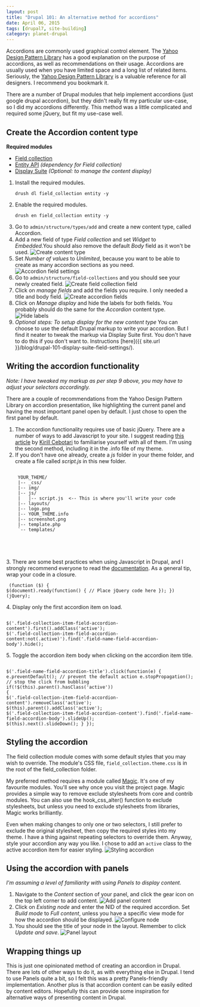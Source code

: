 ```yaml
---
layout: post
title: "Drupal 101: An alternative method for accordions"
date: April 06, 2015
tags: [drupal7, site-building]
category: planet-drupal
---
```

Accordions are commonly used graphical control element. The [Yahoo Design Pattern Library](https://web.archive.org/web/20160529103142/https://developer.yahoo.com/ypatterns/navigation/accordion.html) has a good explanation on the purpose of accordions, as well as recommendations on their usage. Accordions are usually used when you have limited space and a long list of related items. Seriously, the [Yahoo Design Pattern Library](https://web.archive.org/web/20160404131912/https://developer.yahoo.com/ypatterns/) is a valuable reference for all designers. I recommend you bookmark it.

There are a number of Drupal modules that help implement accordions (just google drupal accordion), but they didn't really fit my particular use-case, so I did my accordions differently. This method was a little complicated and required some jQuery, but fit my use-case well.

## Create the Accordion content type

<p class="no-margin"><strong>Required modules</strong></p>
<ul>
<li class="no-margin"><a href="https://www.drupal.org/project/field_collection">Field collection</a></li>
<li class="no-margin"><a href="https://www.drupal.org/project/entity">Entity API</a><em> (dependency for Field collection)</em></li>
<li><a href="https://www.drupal.org/project/ds">Display Suite</a><em> (Optional: to manage the content display)</em></li>
</ul>

1. Install the required modules.
    <pre><code class="language-bash">drush dl field_collection entity -y</code></pre>
2. Enable the required modules.
    <pre><code class="language-bash">drush en field_collection entity -y</code></pre>
3. Go to <code class="language-bash">admin/structure/types/add</code> and create a new content type, called Accordion.
4. Add a new field of type *Field collection* and set *Widget* to *Embedded*.You should also remove the default *Body* field as it won't be used. 
    <img src="{{ site.url }}/assets/images/posts/accordion/content-type.jpg" alt="Create content type"/>
5. Set *Number of values* to *Unlimited*, because you want to be able to create as many accordion sections as you need.
    <img src="{{ site.url }}/assets/images/posts/accordion/accordion-settings.jpg" alt="Accordion field settings"/>
6. Go to <code class="language-bash">admin/structure/field-collections</code> and you should see your newly created field.
    <img src="{{ site.url }}/assets/images/posts/accordion/field-collection.jpg" alt="Create field collection field"/>
7. Click on *manage fields* and add the fields you require. I only needed a title and body field.
    <img src="{{ site.url }}/assets/images/posts/accordion/accordion-fields.jpg" alt="Create accordion fields"/>
8. Click on *Manage display* and hide the labels for both fields. You probably should do the same for the *Accordion* content type.
    <img src="{{ site.url }}/assets/images/posts/accordion/accordion-display.jpg" alt="Hide labels"/>
9. *Optional steps: To setup display for the new content type*
    You can choose to use the default Drupal markup to write your accordion. But I find it neater to tweak the markup via Display Suite first. You don't have to do this if you don't want to. Instructions [here]({{ site.url }}/blog/drupal-101-display-suite-field-settings/).

## Writing the accordion functionality

*Note: I have tweaked my markup as per step 9 above, you may have to adjust your selectors accordingly.*

There are a couple of recommendations from the Yahoo Design Pattern Library on accordion presentation, like highlighting the current panel and having the most important panel open by default. I just chose to open the first panel by default. 

1. The accordion functionality requires use of basic jQuery. There are a number of ways to add Javascript to your site. I suggest reading [this article](https://web.archive.org/web/20150810090412/http://wearepropeople.com:80/blog/7-ways-to-add-custom-js-and-css-to-a-page-in-drupal) by [Kirill Cebotari](https://www.drupal.org/u/oresh) to familiarise yourself with all of them. I'm using the second method, including it in the .info file of my theme.
2. If you don't have one already, create a *js* folder in your theme folder, and create a file called *script.js* in this new folder.
    <pre><code class="language-markup">
    YOUR_THEME/
    |-- _css/                    
    |-- img/                
    |-- js/             
    |   |-- script.js  <-- This is where you'll write your code
    |-- layouts/                           
    |-- logo.png
    |-- YOUR_THEME.info
    |-- screenshot.png
    |-- template.php
    `-- templates/
</code></pre>
3. There are some best practices when using Javascript in Drupal, and I strongly recommend everyone to read the [documentation](https://www.drupal.org/node/171213). As a general tip, wrap your code in a closure.
    <pre><code class="language-javascript">
(function ($) {
  $(document).ready(function() {
     // Place jQuery code here
  });
})(jQuery);
</code></pre>
4. Display only the first accordion item on load.
    <pre><code class="language-javascript">
    $('.field-collection-item-field-accordion-content').first().addClass('active');
    $('.field-collection-item-field-accordion-content:not(.active)').find('.field-name-field-accordion-body').hide();</code></pre>
5. Toggle the accordion item body when clicking on the accordion item title.
    <pre><code class="language-javascript">
    $('.field-name-field-accordion-title').click(function(e) {
      e.preventDefault(); // prevent the default action
      e.stopPropagation(); // stop the click from bubbling
      if(!$(this).parent().hasClass('active')) {
        $('.field-collection-item-field-accordion-content').removeClass('active');
        $(this).parent().addClass('active');
        $('.field-collection-item-field-accordion-content').find('.field-name-field-accordion-body').slideUp();
        $(this).next().slideDown();
      }
    });</code></pre>

## Styling the accordion

The field collection module comes with some default styles that you may wish to override. The module's CSS file, <code class="language-bash">field_collection.theme.css</code> is in the root of the field_collection folder. 

My preferred method requires a module called [Magic](https://www.drupal.org/project/magic). It's one of my favourite modules. You'll see why once you visit the project page. Magic provides a simple way to remove exclude stylesheets from core and contrib modules. You can also use the hook_css_alter() function to exclude stylesheets, but unless you need to exclude stylesheets from libraries, Magic works brilliantly. 

Even when making changes to only one or two selectors, I still prefer to exclude the original stylesheet, then copy the required styles into my theme. I have a thing against repeating selectors to override them. Anyway, style your accordion any way you like. I chose to add an <code class="language-markup">active</code> class to the active accordion item for easier styling.
<img src="{{ site.url }}/assets/images/posts/accordion/styles.jpg" alt="Styling accordion"/>

## Using the accordion with panels

*I'm assuming a level of familiarity with using Panels to display content.*

1. Navigate to the *Content* section of your panel, and click the gear icon on the top left corner to add content.
    <img src="{{ site.url }}/assets/images/posts/accordion/panel-content.jpg" alt="Add panel content"/>
2. Click on *Existing node* and enter the NID of the required accordion. Set *Build mode* to *Full content*, unless you have a specific view mode for how the accordion should be displayed.
    <img src="{{ site.url }}/assets/images/posts/accordion/configure-node.jpg" alt="Configure node"/>
3. You should see the title of your node in the layout. Remember to click *Update and save*.
    <img src="{{ site.url }}/assets/images/posts/accordion/panel-layout.jpg" alt="Panel layout"/>

## Wrapping things up

This is just one opinionated method of creating an accordion in Drupal. There are lots of other ways to do it, as with everything else in Drupal. I tend to use Panels quite a bit, so I felt this was a pretty Panels-friendly implementation. Another plus is that accordion content can be easily edited by content editors. Hopefully this can provide some inspiration for alternative ways of presenting content in Drupal.
